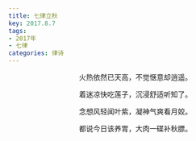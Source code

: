 ```yaml
---
title: 七律立秋
key: 2017.8.7
tags: 
- 2017年 
- 七律
categories: 律诗
---
```


<p align="center">火热依然已天高，不觉惬意却逍遥。
</p>
<p align="center">着迷凉快吃莲子，沉浸舒适听知了。
</p>
<p align="center">念想风轻闻叶紫，凝神气爽看月姣。
</p>
<p align="center">都说今日该养胃，大肉一碟补秋膘。
</p>
